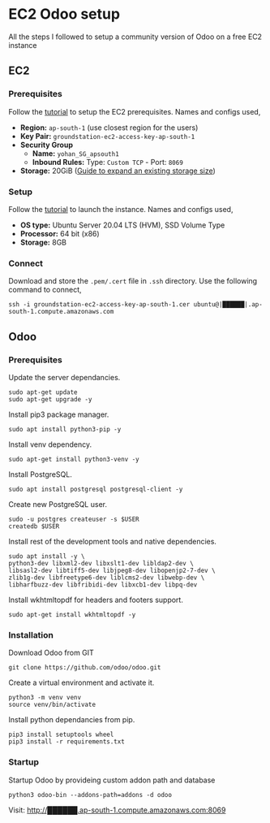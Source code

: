 # EC2 Odoo setup
All the steps I followed to setup a community version of Odoo on a free EC2 instance

## EC2
### Prerequisites
Follow the [tutorial](https://docs.aws.amazon.com/AWSEC2/latest/UserGuide/get-set-up-for-amazon-ec2.html) to setup the EC2 prerequisites. Names and configs used,
 - **Region:** `ap-south-1` (use closest region for the users)
 - **Key Pair:** `groundstation-ec2-access-key-ap-south-1`
 - **Security Group** 
   - **Name:** `yohan_SG_apsouth1`
   - **Inbound Rules:** Type: `Custom TCP` - Port: `8069`
 - **Storage:** 20GiB ([Guide to expand an existing storage size](https://docs.aws.amazon.com/AWSEC2/latest/UserGuide/recognize-expanded-volume-linux.html#extend-file-system))

### Setup
Follow the [tutorial](https://docs.aws.amazon.com/AWSEC2/latest/UserGuide/EC2_GetStarted.html) to launch the instance. Names and configs used,
 - **OS type:** Ubuntu Server 20.04 LTS (HVM), SSD Volume Type
 - **Processor:** 64 bit (x86)
 - **Storage:** 8GB

### Connect
Download and store the `.pem/.cert` file in `.ssh` directory. Use the following command to connect,

```
ssh -i groundstation-ec2-access-key-ap-south-1.cer ubuntu@|██████|.ap-south-1.compute.amazonaws.com
```


## Odoo
### Prerequisites
Update the server dependancies.
```
sudo apt-get update
sudo apt-get upgrade -y
```
Install pip3 package manager.
```
sudo apt install python3-pip -y
```
Install venv dependency.
```
sudo apt-get install python3-venv -y
```
Install PostgreSQL.
```
sudo apt install postgresql postgresql-client -y
```
Create new PostgreSQL user.
```
sudo -u postgres createuser -s $USER
createdb $USER
```
Install rest of the development tools and native dependencies.
```
sudo apt install -y \
python3-dev libxml2-dev libxslt1-dev libldap2-dev \
libsasl2-dev libtiff5-dev libjpeg8-dev libopenjp2-7-dev \
zlib1g-dev libfreetype6-dev liblcms2-dev libwebp-dev \
libharfbuzz-dev libfribidi-dev libxcb1-dev libpq-dev
```
Install wkhtmltopdf for headers and footers support.
```
sudo apt-get install wkhtmltopdf -y
```

### Installation
Download Odoo from GIT
```
git clone https://github.com/odoo/odoo.git
```
Create a virtual environment and activate it.
```
python3 -m venv venv
source venv/bin/activate
```
Install python dependancies from pip.
```
pip3 install setuptools wheel
pip3 install -r requirements.txt
```

### Startup
Startup Odoo by provideing custom addon path and database
```
python3 odoo-bin --addons-path=addons -d odoo
```
Visit: [http://██████.ap-south-1.compute.amazonaws.com:8069](http://|██████|.ap-south-1.compute.amazonaws.com:8069)